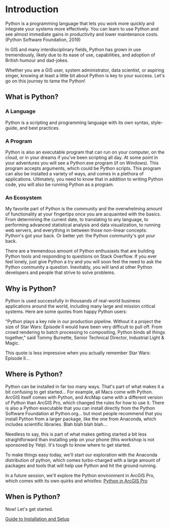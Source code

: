 # Introduction

Python is a programming language that lets you work more quickly and integrate your systems more effectively. You can learn to use Python and see almost immediate gains in productivity and lower maintenance costs. (Python Software Foundation, 2019)

In GIS and many interdisciplinary fields, Python has grown in use tremendously, likely due to its ease of use, capabilities, and adoption of British humour and dad-jokes. 

Whether you are a GIS user, system administrator, data scientist, or aspiring singer, knowing at least a little bit about Python is key to your success. Let's go on this journey to tame the Python!

## What is Python?

### A Language

Python is a scripting and programming language with its own syntax, style-guide, and best practices. 

### A Program

Python is also an executable program that can run on your computer, on the cloud, or in your dreams if you've been scripting all day. At some point in your adventures you will see a Python.exe program (if on Windows). This program accepts arguments, which could be Python scripts. This program can also be installed a variety of ways, and comes in a plethora of applications. Ultimately, you need to know that in addition to writing Python code, you will also be running Python as a program.

### An Ecosystem

My favorite part of Python is the community and the overwhelming amount of functionality at your fingertips once you are acquainted with the basics. From determining the current date, to translating to any language, to performing advanced statistical analysis and data visualization, to running web servers, and everything in between those non-linear concepts: Python's got your back. Or better yet: the Python community's got your back. 

There are a tremendous amount of Python enthusiasts that are building Python tools and responding to questions on Stack Overflow. If you ever feel lonely, just give Python a try and you will soon feel the need to ask the Python community a question. Inevitably, you will land at other Python developers and people that strive to solve problems. 

## Why is Python?

Python is used successfully in thousands of real-world business applications around the world, including many large and mission critical systems. Here are some quotes from happy Python users:

"Python plays a key role in our production pipeline. Without it a project the size of Star Wars: Episode II would have been very difficult to pull off. From crowd rendering to batch processing to compositing, Python binds all things together," said Tommy Burnette, Senior Technical Director, Industrial Light & Magic.

This quote is less impressive when you actually remember Star Wars: Episode II...

## Where is Python?

Python can be installed in far too many ways. That's part of what makes it a bit confusing to get started... For example, all Macs come with Python. ArcGIS itself comes with Python, and ArcMap came with a different version of Python than ArcGIS Pro, which changed the rules for how to use it. There is also a Python executable that you can install directly from the Python Software Foundation at Python.org... but most people recommend that you install Python from a larger package, like the one from Anaconda, which includes scientific libraries. Blah blah blah blah...

Needless to say, this is part of what makes getting started a bit less straightforward than installing yelp on your phone (this workshop is not sponsored by Yelp). It's tough to know where to get started. 

To make things easy today, we'll start our exploration with the Anaconda distribution of python, which comes turbo-charged with a large amount of packages and tools that will help use Python and hit the ground running. 

In a future session, we'll explore the Python environment in ArcGIS Pro, which comes with its own quirks and whistles:
[Python in ArcGIS Pro](https://pro.arcgis.com/en/pro-app/arcpy/get-started/installing-python-for-arcgis-pro.htm)


## When is Python?

Now! Let's get started. 

[Guide to Installation and Setup](https://github.com/Qberto/runningWorkshop-pythonTutorial/tree/master/01_Installation_and_Setup)